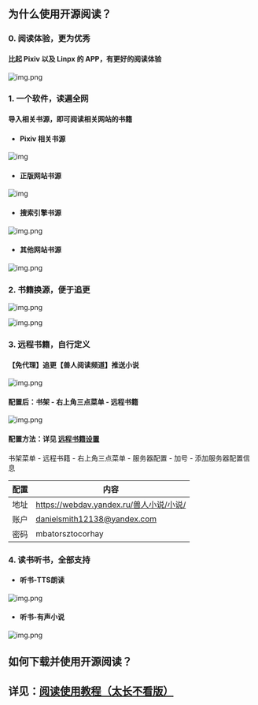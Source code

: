 ## 为什么使用开源阅读？


### 0. 阅读体验，更为优秀
#### 比起 Pixiv 以及 Linpx 的 APP，有更好的阅读体验

![img.png](./pic/BooksShelf.png)


### 1. 一个软件，读遍全网
#### 导入相关书源，即可阅读相关网站的书籍
- #### Pixiv 相关书源

![img](./pic/BookSourcePixiv.png)
- #### 正版网站书源

![img](./pic/BookSourceCopyright.png)
- #### 搜索引擎书源

![img.png](./pic/BookSourceUniversal.png)
- #### 其他网站书源

![img.png](./pic/BookSourceOther.png)


### 2. 书籍换源，便于追更
![img.png](./pic/BookSourceChange1.png)

![img.png](./pic/BookSourceChange2.png)


### 3. 远程书籍，自行定义
#### 【免代理】追更【兽人阅读频道】推送小说
![img.png](./pic/BooksFurryReading.png)

#### 配置后：书架 - 右上角三点菜单 - 远程书籍
![img.png](./pic/BooksRemote.png)


#### 配置方法：详见 [远程书籍设置](https://github.com/DowneyRem/FurryNovels/blob/main/doc/RemoteBooks.md)
书架菜单 - 远程书籍 - 右上角三点菜单 - 服务器配置 - 加号 - 添加服务器配置信息

| 配置 | 内容                                   |
| --- | -------------------------------------- | 
| 地址 | https://webdav.yandex.ru/兽人小说/小说/ |
| 账户 | danielsmith12138@yandex.com           |
| 密码 | mbatorsztocorhay                      |


### 4. 读书听书，全部支持
- #### 听书-TTS朗读

![img.png](./pic/BooksReciting.png)
- #### 听书-有声小说

![img.png](./pic/BooksAudio.png)


## 如何下载并使用开源阅读？
## 详见：[阅读使用教程（太长不看版）](https://github.com/windyhusky/PixivSource/blob/main/doc/TooLongToRead.md)